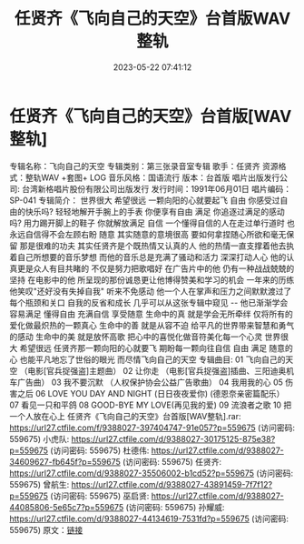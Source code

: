 ﻿---
title: 任贤齐《飞向自己的天空》台首版WAV整轨
date: 2023-05-22 07:41:12
categories: WAV车载音乐、镜像
tags: 华语中文
---
# 任贤齐《飞向自己的天空》台首版[WAV整轨]

专辑名称：飞向自己的天空
专辑类别：第三张录音室专辑
歌手：任贤齐
资源格式：整轨WAV +套图+ LOG
音乐风格：国语流行
版本：台首版
唱片出版发行公司: 台湾新格唱片股份有限公司出版发行
发行时间：1991年06月01日
唱片编码：SP-041
专辑简介：
世界很大 希望很远 一颗向阳的心就要起飞
自由 你感受过自由的快乐吗? 轻轻地解开手腕上的手表 你便享有自由
满足 你追逐过满足的感动吗? 用力踢开脚上的鞋子 你就解放满足
自信 一个懂得自信的人在走过单行道时 也永远自信得不会左顾右盼
随意 其实随意的意境很高 要如何拿捏随心所欲和毫无保留 那是很难的功夫
其实任贤齐是个既热情又认真的人
他的热情一直支撑着他去执着自己所想要的音乐梦想
而他的音乐总是充满了骚动和活力 深深打动人心
他的认真更是众人有目共睹的 不仅是努力把歌唱好
在广告片中的他 仍有一种战战兢兢的坚持
在电影中的他 所呈现的那份诚恳更让他博得赞美和学习的机会
一年来的历练 他笑叹"还好没有失掉自我" 听来不免感动
他一个人在掌声和压力之间默默渡过了每个瓶颈和关口
自我的反省和成长 几乎可以从这张专辑中窥见 -- 他已渐渐学会容易满足
懂得自由 充满自信 享受随意
生命中的真 就是学会无所牵绊
仅将所有的爱化做最炽热的一颗真心
生命中的善 就是从容不迫 给平凡的世界带来智慧和勇气的感动
生命中的美 就是放怀高歌 把心中的喜悦化做音符美化每一个心灵
世界很大 希望很远
任贤齐那一颗向阳的心就要飞
期盼每一颗向往自信 自由 满足 随意的心
也能平凡地忘了世俗的眼光 而尽情飞向自己的天空
专辑曲目:
01 飞向自己的天空 （电影[官兵捉强盗]主题曲）
02 让你走 （电影[官兵捉强盗]插曲、三阳迪奥机车广告曲）
03 我不要沉默 （人权保护协会公益广告歌曲）
04 我用我的心
05 伤害之后
06 LOVE YOU DAY AND NIGHT (日日夜夜爱你) (德恩奈亲密篇配乐）
07 看见一只和平鸽
08 GOOD-BYE MY LOVE(再见我的爱)
09 流浪者之歌
10 把一个人放在心上
任贤齐《飞向自己的天空》台首版[WAV整轨].rar: https://url27.ctfile.com/f/9388027-397404747-91e057?p=559675
(访问密码: 559675)
小虎队: https://url27.ctfile.com/d/9388027-30175125-875e38?p=559675
(访问密码: 559675)
杜德伟: https://url27.ctfile.com/d/9388027-34609627-fb645f?p=559675
(访问密码: 559675)
任贤齐: https://url27.ctfile.com/d/9388027-35506002-b1cd52?p=559675
(访问密码: 559675)
曾航生: https://url27.ctfile.com/d/9388027-43891459-7f7f12?p=559675
(访问密码: 559675)
巫启贤: https://url27.ctfile.com/d/9388027-44085806-5e65c7?p=559675
(访问密码: 559675)
孙耀威: https://url27.ctfile.com/d/9388027-44134619-7531fd?p=559675
(访问密码: 559675)
原文：[链接](https://blog.sina.com.cn/s/blog_1647c7e76010311ze.html)